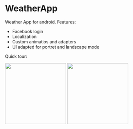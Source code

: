 # WeatherApp

Weather App for android. Features:
- Facebook login
- Localization
- Custom animatios and adapters
- UI adapted for portret and landscape mode

Quick tour:

<img src="https://i.ibb.co/bzzPC2g/2.jpg" width="200" > <img src="https://i.ibb.co/dtPvwb1/1.jpg" width="200" >

